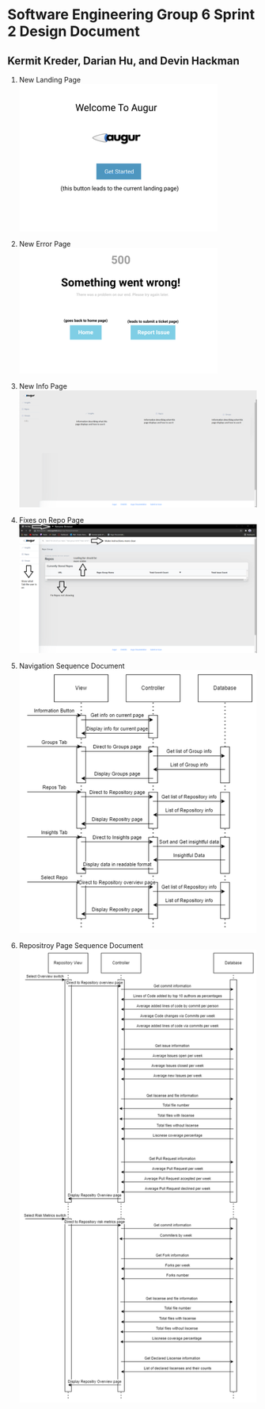 # Software Engineering Group 6 Sprint 2 Design Document
## Kermit Kreder, Darian Hu, and Devin Hackman

1. New Landing Page
![Landing Page Picture](LandingPage.png)

2. New Error Page
![Error Page Picture](ErrorPage.png)

3. New Info Page
![Info Page Picture](InfoPage.png)

4. Fixes on Repo Page
![Repo Page Picture](RepoesPage.png)

5. Navigation Sequence Document
![Navigation Sequence Picture](NavigationSequence.png)

6. Repositroy Page Sequence Document
![Repository Sequence Picture](RepositoryPageSequence.png)